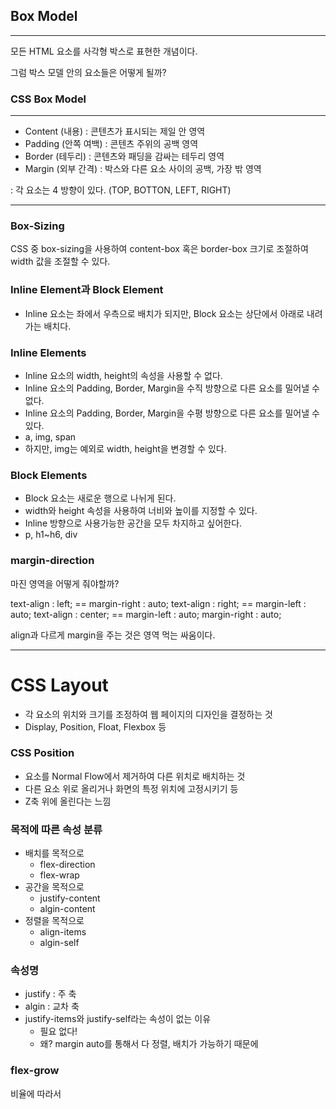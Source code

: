 
## Box Model

---
모든 HTML 요소를 사각형 박스로 표현한 개념이다.

그럼 박스 모델 안의 요소들은 어떻게 될까?

### CSS Box Model

---
- Content (내용) : 콘텐츠가 표시되는 제일 안 영역
- Padding (안쪽 여백) : 콘텐츠 주위의 공백 영역
- Border (테두리) : 콘텐츠와 패딩을 감싸는 테두리 영역
- Margin (외부 간격) : 박스와 다른 요소 사이의 공백, 가장 밖 영역

: 각 요소는 4 방향이 있다. (TOP, BOTTON, LEFT, RIGHT)

---
### Box-Sizing
CSS 중 box-sizing을 사용하여 content-box 혹은 border-box 크기로 조절하여 width 값을 조절할 수 있다.

### Inline Element과 Block Element
- Inline 요소는 좌에서 우측으로 배치가 되지만, Block 요소는 상단에서 아래로 내려가는 배치다.

### Inline Elements
- Inline 요소의 width, height의 속성을 사용할 수 없다.
- Inline 요소의 Padding, Border, Margin을 수직 방향으로 다른 요소를 밀어낼 수 없다.
- Inline 요소의 Padding, Border, Margin을 수평 방향으로 다른 요소를 밀어낼 수 있다.
- a, img, span
- 하지만, img는 예외로 width, height을 변경할 수 있다.

### Block Elements
- Block 요소는 새로운 행으로 나뉘게 된다.
- width와 height 속성을 사용하여 너비와 높이를 지정할 수 있다.
- Inline 방향으로 사용가능한 공간을 모두 차지하고 싶어한다.
- p, h1~h6, div

### margin-direction
마진 영역을 어떻게 줘야할까?

text-align : left; == margin-right : auto;
text-align : right; == margin-left : auto;
text-align : center; == margin-left : auto; margin-right : auto;

align과 다르게 margin을 주는 것은 영역 먹는 싸움이다.

---

# CSS Layout
- 각 요소의 위치와 크기를 조정하여 웹 페이지의 디자인을 결정하는 것
- Display, Position, Float, Flexbox 등

### CSS Position
- 요소를 Normal Flow에서 제거하여 다른 위치로 배치하는 것
- 다른 요소 위로 올리거나 화면의 특정 위치에 고정시키기 등
- Z축 위에 올린다는 느낌


















### 목적에 따른 속성 분류
- 배치를 목적으로
    - flex-direction
    - flex-wrap
- 공간을 목적으로
    - justify-content
    - algin-content
- 정렬을 목적으로
    - align-items
    - algin-self

### 속성명
- justify : 주 축
- algin : 교차 축
- justify-items와 justify-self라는 속성이 없는 이유
    - 필요 없다!
    - 왜? margin auto를 통해서 다 정렬, 배치가 가능하기 때문에
### flex-grow
비율에 따라서

